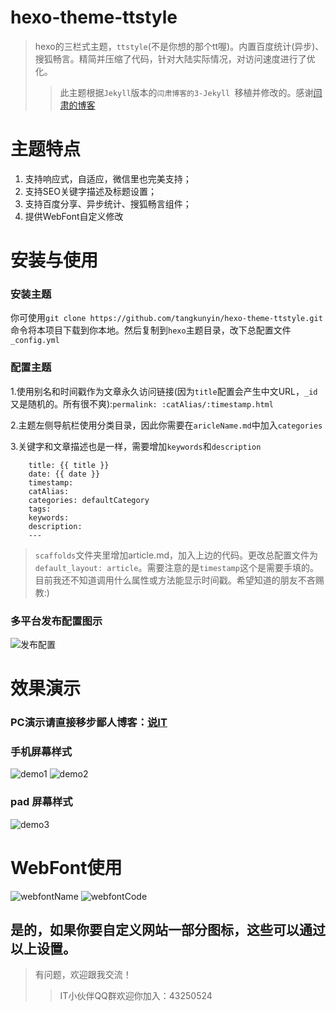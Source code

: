 # hexo-theme-ttstyle
> hexo的三栏式主题，`ttstyle`(不是你想的那个tt喔)。内置百度统计(异步)、搜狐畅言。精简并压缩了代码，针对大陆实际情况，对访问速度进行了优化。
> > 此主题根据`Jekyll`版本的`闫肃博客的3-Jekyll `移植并修改的。感谢[闫肃的博客](http://yansu.org/)

# 主题特点
1. 支持响应式，自适应，微信里也完美支持；
2. 支持SEO关键字描述及标题设置；
3. 支持百度分享、异步统计、搜狐畅言组件；
4. 提供WebFont自定义修改

# 安装与使用

### 安装主题
你可使用`git clone https://github.com/tangkunyin/hexo-theme-ttstyle.git`命令将本项目下载到你本地。然后复制到`hexo`主题目录，改下总配置文件`_config.yml`

### 配置主题
1.使用别名和时间戳作为文章永久访问链接(因为`title`配置会产生中文URL，`_id`又是随机的。所有很不爽):`permalink: :catAlias/:timestamp.html`

2.主题左侧导航栏使用分类目录，因此你需要在`aricleName.md`中加入`categories`

3.关键字和文章描述也是一样，需要增加`keywords`和`description`

		title: {{ title }}
		date: {{ date }}
		timestamp:
		catAlias:
		categories: defaultCategory
		tags:
		keywords:
		description:
		---

> `scaffolds`文件夹里增加article.md，加入上边的代码。更改总配置文件为`default_layout: article`。需要注意的是`timestamp`这个是需要手填的。目前我还不知道调用什么属性或方法能显示时间戳。希望知道的朋友不吝赐教:)

### 多平台发布配置图示

![发布配置](http://i11.tietuku.com/ac416783141af114.png)

# 效果演示
### PC演示请直接移步鄙人博客：[说IT](http://shuoit.net)
### 手机屏幕样式
![demo1](http://i11.tietuku.com/ee00ef94d30904eb.png)
![demo2](http://i11.tietuku.com/50178db972598212.png)
### pad 屏幕样式
![demo3](http://i11.tietuku.com/673b38e3bdd7182a.png)

# WebFont使用
![webfontName](http://i13.tietuku.com/b7fcf437dcf55d59.jpg)
![webfontCode](http://i13.tietuku.com/81bcc72615ee42aa.jpg)

## 是的，如果你要自定义网站一部分图标，这些可以通过以上设置。

> 有问题，欢迎跟我交流！
> > IT小伙伴QQ群欢迎你加入：43250524
